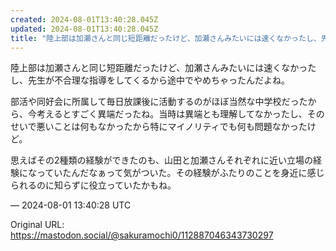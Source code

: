 ```yaml
---
created: 2024-08-01T13:40:28.045Z
updated: 2024-08-01T13:40:28.045Z
title: "陸上部は加瀬さんと同じ短距離だったけど、加瀬さんみたいには速くなかったし、先生が不合理な指導をしてくるから途中でやめちゃったんだよね。部活や同好会に所属して毎日[...]"
---
```


<p>陸上部は加瀬さんと同じ短距離だったけど、加瀬さんみたいには速くなかったし、先生が不合理な指導をしてくるから途中でやめちゃったんだよね。</p><p>部活や同好会に所属して毎日放課後に活動するのがほぼ当然な中学校だったから、今考えるとすごく異端だったね。当時は異端とも理解してなかったし、そのせいで悪いことは何もなかったから特にマイノリティでも何も問題なかったけど。</p><p>思えばその2種類の経験ができたのも、山田と加瀬さんそれぞれに近い立場の経験になっていたんだなぁって気がついた。その経験がふたりのことを身近に感じられるのに知らずに役立っていたかもね。</p>

&mdash; 2024-08-01 13:40:28 UTC

Original URL: https://mastodon.social/@sakuramochi0/112887046343730297
